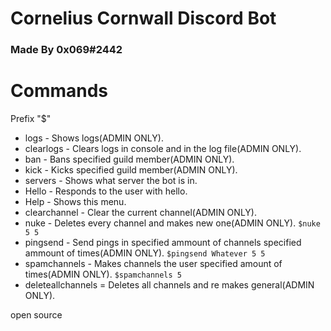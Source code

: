 # Cornelius Cornwall Discord Bot
### Made By 0x069#2442
# Commands
Prefix "$"

* logs - Shows logs(ADMIN ONLY).
* clearlogs - Clears logs in console and in the log file(ADMIN ONLY).
* ban - Bans specified guild member(ADMIN ONLY).
* kick - Kicks specified guild member(ADMIN ONLY).
* servers - Shows what server the bot is in.
* Hello - Responds to the user with hello.
* Help - Shows this menu.
* clearchannel - Clear the current channel(ADMIN ONLY).
* nuke - Deletes every channel and makes new one(ADMIN ONLY). `$nuke 5 5`
* pingsend - Send pings in specified ammount of channels specified ammount of times(ADMIN ONLY). `$pingsend Whatever 5 5`
* spamchannels - Makes channels the user specified amount of times(ADMIN ONLY). `$spamchannels 5`
* deleteallchannels = Deletes all channels and re makes general(ADMIN ONLY).

open source
